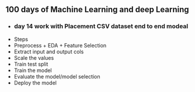 ## 100 days of Machine Learning and deep Learning
- ### day 14 work with Placement CSV dataset end to end modeal 
-   Steps
-   Preprocess + EDA + Feature Selection
-   Extract input and output cols
-   Scale the values
-   Train test split
-   Train the model
-   Evaluate the model/model selection
-   Deploy the model